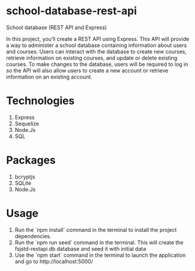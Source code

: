 # school-database-rest-api
 School database (REST API and Express)

 In this project, you’ll create a REST API using Express. This API will provide a way to administer a school database containing information about users and courses. Users can interact with the database to create new courses, retrieve information on existing courses, and update or delete existing courses. To make changes to the database, users will be required to log in so the API will also allow users to create a new account or retrieve information on an existing account.


# Technologies 
<ol>
    <li>Express</li>
    <li>Sequelize</li>
    <li>Node.Js</li>
    <li>SQL</li>
</ol>

# Packages
<ol>
    <li>bcryptjs</li>
    <li>SQLite</li>
    <li>Node.Js</li>
</ol>

# Usage
<ol>
    <li>Run the  `npm install`  command in the terminal to install  the project dependencies.</li>
    <li>Run the `npm run seed` command in the terminal. This will create the fsjstd-restapi.db database and seed it with initial data</li>
    <li>Use the `npm start` command in the terminal to launch the application and go to http://localhost:5000/</li>
</ol>